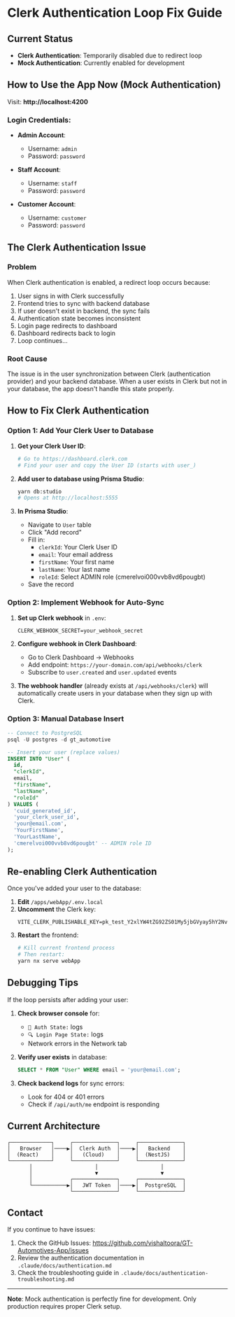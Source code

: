 # Clerk Authentication Loop Fix Guide

## Current Status
- **Clerk Authentication**: Temporarily disabled due to redirect loop
- **Mock Authentication**: Currently enabled for development

## How to Use the App Now (Mock Authentication)

Visit: **http://localhost:4200**

### Login Credentials:
- **Admin Account**: 
  - Username: `admin`
  - Password: `password`

- **Staff Account**:
  - Username: `staff` 
  - Password: `password`

- **Customer Account**:
  - Username: `customer`
  - Password: `password`

## The Clerk Authentication Issue

### Problem
When Clerk authentication is enabled, a redirect loop occurs because:
1. User signs in with Clerk successfully
2. Frontend tries to sync with backend database
3. If user doesn't exist in backend, the sync fails
4. Authentication state becomes inconsistent
5. Login page redirects to dashboard
6. Dashboard redirects back to login
7. Loop continues...

### Root Cause
The issue is in the user synchronization between Clerk (authentication provider) and your backend database. When a user exists in Clerk but not in your database, the app doesn't handle this state properly.

## How to Fix Clerk Authentication

### Option 1: Add Your Clerk User to Database

1. **Get your Clerk User ID**:
   ```bash
   # Go to https://dashboard.clerk.com
   # Find your user and copy the User ID (starts with user_)
   ```

2. **Add user to database using Prisma Studio**:
   ```bash
   yarn db:studio
   # Opens at http://localhost:5555
   ```

3. **In Prisma Studio**:
   - Navigate to `User` table
   - Click "Add record"
   - Fill in:
     - `clerkId`: Your Clerk User ID
     - `email`: Your email address
     - `firstName`: Your first name
     - `lastName`: Your last name
     - `roleId`: Select ADMIN role (cmerelvoi000vvb8vd6pougbt)
   - Save the record

### Option 2: Implement Webhook for Auto-Sync

1. **Set up Clerk webhook** in `.env`:
   ```
   CLERK_WEBHOOK_SECRET=your_webhook_secret
   ```

2. **Configure webhook in Clerk Dashboard**:
   - Go to Clerk Dashboard → Webhooks
   - Add endpoint: `https://your-domain.com/api/webhooks/clerk`
   - Subscribe to `user.created` and `user.updated` events

3. **The webhook handler** (already exists at `/api/webhooks/clerk`) will automatically create users in your database when they sign up with Clerk.

### Option 3: Manual Database Insert

```sql
-- Connect to PostgreSQL
psql -U postgres -d gt_automotive

-- Insert your user (replace values)
INSERT INTO "User" (
  id, 
  "clerkId", 
  email, 
  "firstName", 
  "lastName", 
  "roleId"
) VALUES (
  'cuid_generated_id',
  'your_clerk_user_id',
  'your@email.com',
  'YourFirstName',
  'YourLastName',
  'cmerelvoi000vvb8vd6pougbt' -- ADMIN role ID
);
```

## Re-enabling Clerk Authentication

Once you've added your user to the database:

1. **Edit** `/apps/webApp/.env.local`
2. **Uncomment** the Clerk key:
   ```
   VITE_CLERK_PUBLISHABLE_KEY=pk_test_Y2xlYW4tZG92ZS01My5jbGVyay5hY2NvdW50cy5kZXYk
   ```
3. **Restart** the frontend:
   ```bash
   # Kill current frontend process
   # Then restart:
   yarn nx serve webApp
   ```

## Debugging Tips

If the loop persists after adding your user:

1. **Check browser console** for:
   - `🔐 Auth State:` logs
   - `🔍 Login Page State:` logs
   - Network errors in the Network tab

2. **Verify user exists** in database:
   ```sql
   SELECT * FROM "User" WHERE email = 'your@email.com';
   ```

3. **Check backend logs** for sync errors:
   - Look for 404 or 401 errors
   - Check if `/api/auth/me` endpoint is responding

## Current Architecture

```
┌─────────────┐     ┌──────────────┐     ┌──────────────┐
│   Browser   │────▶│  Clerk Auth  │────▶│   Backend    │
│  (React)    │     │   (Cloud)    │     │  (NestJS)    │
└─────────────┘     └──────────────┘     └──────────────┘
       │                    │                    │
       │                    ▼                    ▼
       │            ┌──────────────┐     ┌──────────────┐
       └───────────▶│   JWT Token  │────▶│  PostgreSQL  │
                    └──────────────┘     └──────────────┘
```

## Contact

If you continue to have issues:
1. Check the GitHub Issues: https://github.com/vishaltoora/GT-Automotives-App/issues
2. Review the authentication documentation in `.claude/docs/authentication.md`
3. Check the troubleshooting guide in `.claude/docs/authentication-troubleshooting.md`

---

**Note**: Mock authentication is perfectly fine for development. Only production requires proper Clerk setup.